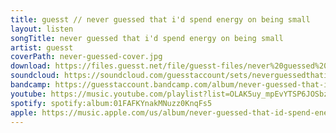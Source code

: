 ```yaml
---
title: guesst // never guessed that i'd spend energy on being small
layout: listen
songTitle: never guessed that i'd spend energy on being small
artist: guesst
coverPath: never-guessed-cover.jpg
download: https://files.guesst.net/file/guesst-files/never%20guessed%20that%20i%27d%20spend%20energy%20on%20being%20small.zip
soundcloud: https://soundcloud.com/guesstaccount/sets/neverguessedthatidspendenergyonbeingsmall
bandcamp: https://guesstaccount.bandcamp.com/album/never-guessed-that-id-spend-energy-on-being-small
youtube: https://music.youtube.com/playlist?list=OLAK5uy_mpEvYTSP6JOSbzbmUhZdrfhBERuaDbahc&si=tkqm7xgCqOwL9YLs
spotify: spotify:album:01FAFKYnakMNuzz0KnqFs5
apple: https://music.apple.com/us/album/never-guessed-that-id-spend-energy-on-being-small/1661696947
---
```

